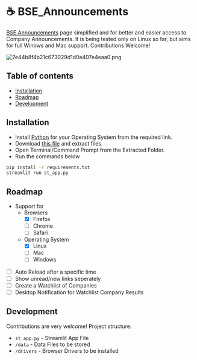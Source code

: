 # :coffee: BSE_Announcements
[BSE Announcements](https://www.bseindia.com/corporates/ann.html) page simplified and for better and easier access to Company Announcements. It is being tested only on Linux so far, but aims for full Winows and Mac support. Contributions Welcome!

![7e44b8f4b21c673029d1d0a407e4eaa0.png](:/294c410d76444a70b902fe1f551c5256)

## Table of contents
- [Installation](#installation)
- [Roadmap](#roadmap)
- [Development](#development)

## Installation
- Install [Python](https://www.python.org/downloads/) for your Operating System from the required link.
- Download [this file](https://github.com/hirawatt/BSE_NSE_Announcement/archive/refs/heads/master.zip) and extract files.
- Open Terminal/Command Prompt from the Extracted Folder.
- Run the commands below
```bash
pip install -r requirements.txt
streamlit run st_app.py
```
## Roadmap
-  Support for
	-  Browsers
		- [x] Firefox
		- [ ] Chrome
		- [ ] Safari
	-  Operating System
		- [x] Linux
		- [ ] Mac
		- [ ] Windows
- [ ] Auto Reload after a specific time
- [ ] Show unread/new links seperately
- [ ] Create a Watchlist of Companies
- [ ] Desktop Notification for Watchlist Company Results
## Development
Contributions are very welcome! Project structure:
- `st_app.py` - Streamlit App File
- `/data` - Data Files to be stored
- `/drivers` - Browser Drivers to be installed
